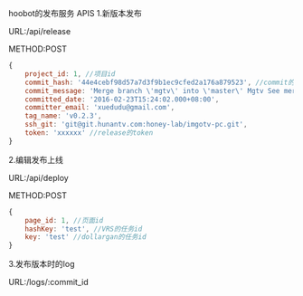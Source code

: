 hoobot的发布服务
APIS
1.新版本发布

URL:/api/release

METHOD:POST
```javascript
{
	project_id: 1, //项目id
	commit_hash: '44e4cebf98d57a7d3f9b1ec9cfed2a176a879523', //commit的hash
	commit_message: 'Merge branch \'mgtv\' into \'master\' Mgtv See merge request !143',
	committed_date: '2016-02-23T15:24:02.000+08:00',
	committer_email: 'xuedudu@gmail.com',
	tag_name: 'v0.2.3', 
	ssh_git: 'git@git.hunantv.com:honey-lab/imgotv-pc.git', 
	token: 'xxxxxx' //release的token
}

```
2.编辑发布上线

URL:/api/deploy

METHOD:POST
```javascript
{
	page_id: 1, //页面id
	hashKey: 'test', //VRS的任务id
	key: 'test' //dollargan的任务id
}

```


3.发布版本时的log

URL:/logs/:commit_id
